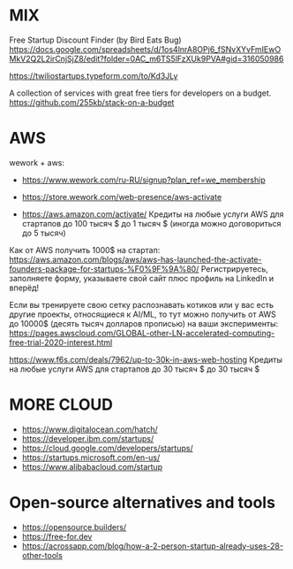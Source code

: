 # MIX
Free Startup Discount Finder (by Bird Eats Bug)
https://docs.google.com/spreadsheets/d/1os4lnrA8OPj6_fSNvXYvFmIEwOMkV2Q2L2irCnjSjZ8/edit?folder=0AC_m6TS5lFzXUk9PVA#gid=316050986

https://twiliostartups.typeform.com/to/Kd3JLy


A collection of services with great free tiers for developers on a budget.
https://github.com/255kb/stack-on-a-budget

# AWS
wework + aws:
- https://www.wework.com/ru-RU/signup?plan_ref=we_membership
- https://store.wework.com/web-presence/aws-activate


- https://aws.amazon.com/activate/ Кредиты на любые услуги AWS для стартапов	до 100 тысяч $	до 1 тысяч $ (иногда можно договориться до 5 тысяч)


Как от AWS получить 1000$ на стартап:
https://aws.amazon.com/blogs/aws/aws-has-launched-the-activate-founders-package-for-startups-%F0%9F%9A%80/
Регистрируетесь, заполняете форму, указываете свой сайт плюс профиль на LinkedIn и вперёд!


⁠Если вы тренируете свою сетку распознавать котиков или у вас есть другие проекты, относящиеся к AI/ML, то тут можно получить от AWS до 10000$ (десять тысяч долларов прописью) на ваши эксперименты:
https://pages.awscloud.com/GLOBAL-other-LN-accelerated-computing-free-trial-2020-interest.html


https://www.f6s.com/deals/7962/up-to-30k-in-aws-web-hosting	Кредиты на любые услуги AWS для стартапов	до 30 тысяч $	до 30 тысяч $ 


# MORE CLOUD
- https://www.digitalocean.com/hatch/
- https://developer.ibm.com/startups/
- https://cloud.google.com/developers/startups/
- https://startups.microsoft.com/en-us/
- https://www.alibabacloud.com/startup

# Open-source alternatives and tools
- https://opensource.builders/
- https://free-for.dev
- https://acrossapp.com/blog/how-a-2-person-startup-already-uses-28-other-tools

